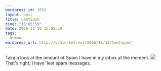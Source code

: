 ```yaml
--- 
wordpress_id: 1032
layout: post
title: LeetSpam
time: "15:05:59"
date: 2006-11-10 15:05:59
tags: 
- humour
wordpress_url: http://schinckel.net/2006/11/10/leetspam/
---
```

Take a look at the amount of Spam I have in my inbox at the moment. ![][1] That's right, I have 'leet spam messages. 

   [1]: /images/leetSpam.png

